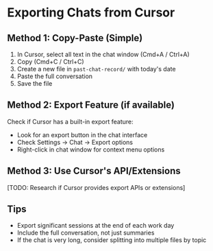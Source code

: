 <!-- SYSTEM FILE - Do not modify. Reference guide for exporting chats. -->

# Exporting Chats from Cursor

## Method 1: Copy-Paste (Simple)
1. In Cursor, select all text in the chat window (Cmd+A / Ctrl+A)
2. Copy (Cmd+C / Ctrl+C)
3. Create a new file in `past-chat-record/` with today's date
4. Paste the full conversation
5. Save the file

## Method 2: Export Feature (if available)
Check if Cursor has a built-in export feature:
- Look for an export button in the chat interface
- Check Settings → Chat → Export options
- Right-click in chat window for context menu options

## Method 3: Use Cursor's API/Extensions
[TODO: Research if Cursor provides export APIs or extensions]

## Tips
- Export significant sessions at the end of each work day
- Include the full conversation, not just summaries
- If the chat is very long, consider splitting into multiple files by topic

